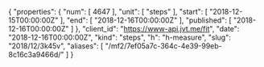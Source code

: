 {
  "properties": {
    "num": [
      4647
    ],
    "unit": [
      "steps"
    ],
    "start": [
      "2018-12-15T00:00:00Z"
    ],
    "end": [
      "2018-12-16T00:00:00Z"
    ],
    "published": [
      "2018-12-16T00:00:00Z"
    ]
  },
  "client_id": "https://www-api.jvt.me/fit",
  "date": "2018-12-16T00:00:00Z",
  "kind": "steps",
  "h": "h-measure",
  "slug": "2018/12/3k45v",
  "aliases": [
    "/mf2/7ef05a7c-364c-4e39-99eb-8c16c3a9466d/"
  ]
}
